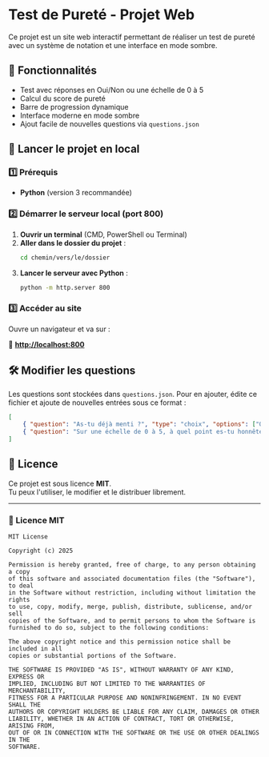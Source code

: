 # Test de Pureté - Projet Web

Ce projet est un site web interactif permettant de réaliser un test de pureté avec un système de notation et une interface en mode sombre.

## 📌 Fonctionnalités
- Test avec réponses en Oui/Non ou une échelle de 0 à 5
- Calcul du score de pureté
- Barre de progression dynamique
- Interface moderne en mode sombre
- Ajout facile de nouvelles questions via `questions.json`

## 🚀 Lancer le projet en local

### 1️⃣ Prérequis
- **Python** (version 3 recommandée)

### 2️⃣ Démarrer le serveur local (port 800)

1. **Ouvrir un terminal** (CMD, PowerShell ou Terminal)
2. **Aller dans le dossier du projet** :
   ```sh
   cd chemin/vers/le/dossier
   ```
3. **Lancer le serveur avec Python** :
   ```sh
   python -m http.server 800
   ```

### 3️⃣ Accéder au site
Ouvre un navigateur et va sur :

🔗 **[http://localhost:800](http://localhost:800)**

## 🛠 Modifier les questions
Les questions sont stockées dans `questions.json`. Pour en ajouter, édite ce fichier et ajoute de nouvelles entrées sous ce format :

```json
[
    { "question": "As-tu déjà menti ?", "type": "choix", "options": ["Oui", "Non"] },
    { "question": "Sur une échelle de 0 à 5, à quel point es-tu honnête ?", "type": "note", "options": [0, 1, 2, 3, 4, 5] }
]
```

## 📄 Licence
Ce projet est sous licence **MIT**.  
Tu peux l'utiliser, le modifier et le distribuer librement.  

---
### 📜 Licence MIT

```
MIT License

Copyright (c) 2025

Permission is hereby granted, free of charge, to any person obtaining a copy
of this software and associated documentation files (the "Software"), to deal
in the Software without restriction, including without limitation the rights
to use, copy, modify, merge, publish, distribute, sublicense, and/or sell
copies of the Software, and to permit persons to whom the Software is
furnished to do so, subject to the following conditions:

The above copyright notice and this permission notice shall be included in all
copies or substantial portions of the Software.

THE SOFTWARE IS PROVIDED "AS IS", WITHOUT WARRANTY OF ANY KIND, EXPRESS OR
IMPLIED, INCLUDING BUT NOT LIMITED TO THE WARRANTIES OF MERCHANTABILITY,
FITNESS FOR A PARTICULAR PURPOSE AND NONINFRINGEMENT. IN NO EVENT SHALL THE
AUTHORS OR COPYRIGHT HOLDERS BE LIABLE FOR ANY CLAIM, DAMAGES OR OTHER
LIABILITY, WHETHER IN AN ACTION OF CONTRACT, TORT OR OTHERWISE, ARISING FROM,
OUT OF OR IN CONNECTION WITH THE SOFTWARE OR THE USE OR OTHER DEALINGS IN THE
SOFTWARE.
```
